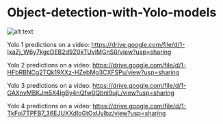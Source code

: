 # Object-detection-with-Yolo-models


![alt text](https://drive.google.com/file/d/1xVfAzYUueweCmIulZ07sQaG-VhUi7BPg/view?usp=sharing)

Yolo 1 predictions on a video: https://drive.google.com/file/d/1-IxaZj_W6y7kgcDEB2d9Z0kTUvlMGnS0/view?usp=sharing

Yolo 2 predictions on a video: https://drive.google.com/file/d/1-HFbRBNCg2TQk19XXz-HZebMg3CXFSPu/view?usp=sharing

Yolo 3 predictions on a video: https://drive.google.com/file/d/1-GAXnvMBKJm5X4IgBy4nQfw0Qbnl9ujL/view?usp=sharing

Yolo 4 predictions on a video: https://drive.google.com/file/d/1-TkFoi7TPFB7_36EJUXXdloGtOxUylbz/view?usp=sharing
